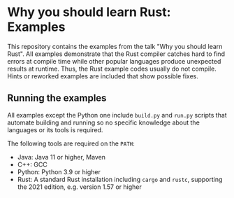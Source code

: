 # Why you should learn Rust: Examples

This repository contains the examples from the talk "Why you should learn Rust".
All examples demonstrate that the Rust compiler catches hard to find errors at compile time while other popular languages produce unexpected results at runtime.
Thus, the Rust example codes usually do not compile.
Hints or reworked examples are included that show possible fixes.

## Running the examples

All examples except the Python one include `build.py` and `run.py` scripts that automate building and running so no specific knowledge about the languages or its tools is required.

The following tools are required on the `PATH`:

- Java: Java 11 or higher, Maven
- C++: GCC
- Python: Python 3.9 or higher
- Rust: A standard Rust installation including `cargo` and `rustc`, supporting the 2021 edition, e.g. version 1.57 or higher
